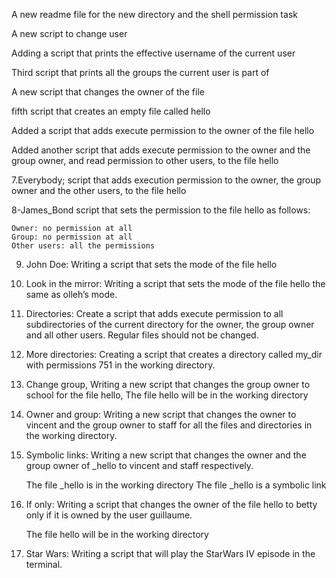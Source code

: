 A new readme file for the new directory and the shell permission task

A new script to change user

Adding a script that prints the effective username of the current user

Third script that prints all the groups the current user is part of

A new script that changes the owner of the file

fifth script that creates an empty file called hello

Added a script that adds execute permission to the owner of the file hello 

Added another script that adds execute permission to the owner and the group owner, and read permission to other users, to the file hello

7.Everybody; script that adds execution permission to the owner, the group owner and the other users, to the file hello

8-James_Bond script that sets the permission to the file hello as follows:

    Owner: no permission at all
    Group: no permission at all
    Other users: all the permissions


9. John Doe: Writing a script that sets the mode of the file hello


10. Look in the mirror: Writing a script that sets the mode of the file hello the same as olleh’s mode.

11. Directories: Create a script that adds execute permission to all subdirectories of the current directory for the owner, the group owner and all other users. Regular files should not be changed.


12. More directories: Creating a script that creates a directory called my_dir with permissions 751 in the working directory.

13. Change group, Writing a new script that changes the group owner to school for the file hello,  The file hello will be in the working directory


14. Owner and group: Writing a new script that changes the owner to vincent and the group owner to staff for all the files and directories in the working directory.


15. Symbolic links: Writing a new script that changes the owner and the group owner of _hello to vincent and staff respectively.

    The file _hello is in the working directory
    The file _hello is a symbolic link


16. If only: Writing a script that changes the owner of the file hello to betty only if it is owned by the user guillaume.

    The file hello will be in the working directory


17. Star Wars: Writing a script that will play the StarWars IV episode in the terminal.

